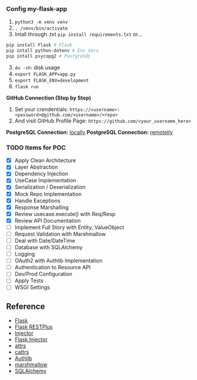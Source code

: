 ### Config my-flask-app 
1. `python3 -m venv venv`
2. `. /venv/bin/activate`
3. Intall through .txt `pip install requirements.txt` or...
```sh
pip install Flask # Flask
pip intall python-dotenv # Env Vars
pip intall psycopg2 # PostgreSQL
``` 

3. `du -sh`: disk usage 
4. `export FLASK_APP=app.py`
5. `export FLASK_ENV=development`
6. `flask run`

**GitHub Connection (Step by Step)**
1. Set your crendentials: `https://<username>:<password>@github.com/<username>/<repo>`
2. And visit GitHub Profile Page: `https://github.com/<your_username_here>`

**PostgreSQL Connection:**  [locally](https://www.digitalocean.com/community/tutorials/how-to-use-a-postgresql-database-in-a-flask-application)
**PostgreSQL Connection:**  [remotelly](https://www.elephantsql.com/)

### TODO Items for POC
- [x] Apply Clean Architecture
- [x] Layer Abstraction
- [x] Dependency Injection
- [x] UseCase Implementation
- [x] Serialization / Deserialization
- [x] Mock Repo Implementation
- [x] Handle Exceptions
- [x] Response Marshalling
- [x] Review usecase.execute() with Req/Resp
- [x] Review API Documentation
- [ ] Implement Full Story with Entity, ValueObject
- [ ] Request Validation with Marshmallow
- [ ] Deal with Date/DateTime
- [ ] Database with SQLAlchemy
- [ ] Logging
- [ ] OAuth2 with Authlib Implementation
- [ ] Authentication to Resource API
- [ ] Dev/Prod Configuration
- [ ] Apply Tests
- [ ] WSGI Settings

## Reference
- [Flask](https://flask.palletsprojects.com/en/1.1.x/)
- [Flask RESTPlus](https://flask-restplus.readthedocs.io/en/stable/)
- [Injector](https://github.com/alecthomas/injector)
- [Flask Injector](https://github.com/alecthomas/flask_injector)
- [attrs](https://www.attrs.org/en/stable/)
- [cattrs](https://github.com/Tinche/cattrs)
- [Authlib](https://docs.authlib.org/en/latest/)
- [marshmallow](https://marshmallow.readthedocs.io/en/stable/)
- [SQLAlchemy](https://www.sqlalchemy.org/)